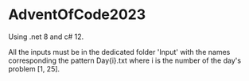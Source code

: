 # AdventOfCode2023
Using .net 8 and c# 12.

All the inputs must be in the dedicated folder 'Input'
with the names corresponding the pattern Day{i}.txt
where i is the number of the day's problem [1, 25].